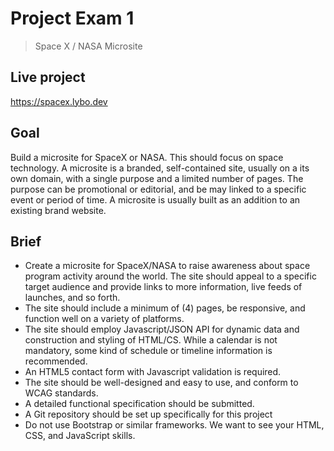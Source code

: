 # Project Exam 1

> Space X / NASA Microsite

## Live project

https://spacex.lybo.dev

## Goal

Build a microsite for SpaceX or NASA. This should focus on space technology.
A microsite is a branded, self-contained site, usually on a its own domain, with a single purpose and a limited number of pages. The purpose can be promotional or editorial, and be may linked to a specific event or period of time. A microsite is usually built as an addition to an existing brand website.

## Brief

- Create a microsite for SpaceX/NASA to raise awareness about space program activity around the world. The site should appeal to a specific target audience and provide links to more information, live feeds of launches, and so forth.
- The site should include a minimum of (4) pages, be responsive, and function well on a variety of platforms.
- The site should employ Javascript/JSON API for dynamic data and construction and styling of HTML/CS. While a calendar is not mandatory, some kind of schedule or timeline information is recommended.
- An HTML5 contact form with Javascript validation is required.
- The site should be well-designed and easy to use, and conform to WCAG standards.
- A detailed functional specification should be submitted.
- A Git repository should be set up specifically for this project
- Do not use Bootstrap or similar frameworks. We want to see your HTML, CSS, and JavaScript skills.

